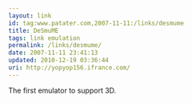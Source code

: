 ```yaml
---
layout: link
id: tag:www.patater.com,2007-11-11:/links/desmume
title: DeSmuME
tags: link emulation
permalink: /links/desmume/
date: 2007-11-11 23:41:13
updated: 2010-12-19 03:36:44
uri: http://yopyop156.ifrance.com/
---
```

The first emulator to support 3D.
